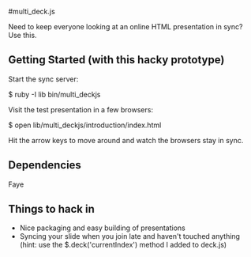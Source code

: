 #multi_deck.js

Need to keep everyone looking at an online HTML presentation in sync? Use this.

## Getting Started (with this hacky prototype)

Start the sync server:

  $ ruby -I lib bin/multi_deckjs

Visit the test presentation in a few browsers:

  $ open lib/multi_deckjs/introduction/index.html

Hit the arrow keys to move around and watch the browsers stay in sync.

## Dependencies

Faye

## Things to hack in

* Nice packaging and easy building of presentations
* Syncing your slide when you join late and haven't touched anything (hint: use the $.deck('currentIndex') method I added to deck.js)